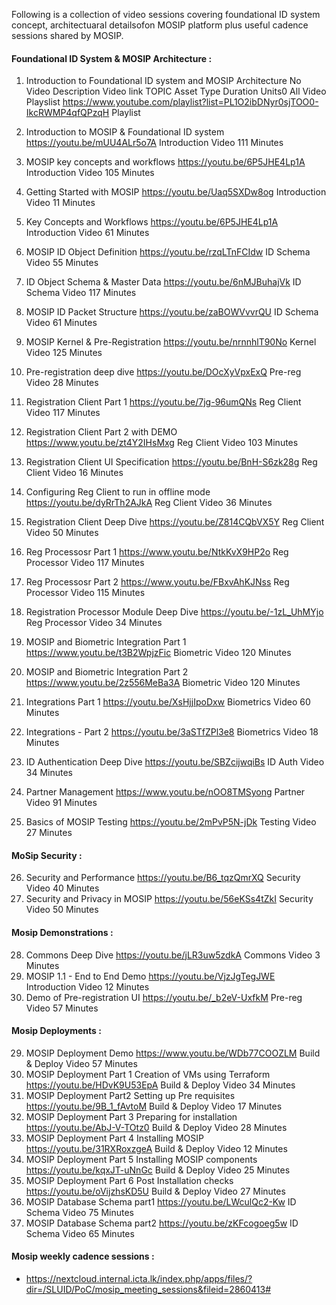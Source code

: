 Following is a collection of video sessions covering foundational ID system concept, architectuaral detailsofon MOSIP platform plus useful cadence sessions shared by MOSIP.

#### Foundational ID System & MOSIP Architecture :

1. Introduction to Foundational ID system and MOSIP Architecture
   No Video Description Video link TOPIC Asset Type Duration Units0 All Video 
   Playslist https://www.youtube.com/playlist?list=PL1O2ibDNyr0sjTOO0-IkcRWMP4qfQPzqH Playlist
2. Introduction to MOSIP & Foundational ID system https://youtu.be/mUU4ALr5o7A Introduction Video 111 Minutes
3. MOSIP key concepts and workflows https://youtu.be/6P5JHE4Lp1A Introduction Video 105 Minutes
4. Getting Started with MOSIP https://youtu.be/Uaq5SXDw8og Introduction Video 11 Minutes
5. Key Concepts and Workflows https://youtu.be/6P5JHE4Lp1A Introduction Video 61 Minutes
6. MOSIP ID Object Definition https://youtu.be/rzqLTnFCIdw ID Schema Video 55 Minutes
7. ID Object Schema & Master Data https://youtu.be/6nMJBuhajVk ID Schema Video 117 Minutes
8. MOSIP ID Packet Structure https://youtu.be/zaBOWVvvrQU ID Schema Video 61 Minutes
9. MOSIP Kernel & Pre-Registration https://youtu.be/nrnnhlT90No Kernel Video 125 Minutes
10. Pre-registration deep dive https://youtu.be/DOcXyVpxExQ Pre-reg Video 28 Minutes

11. Registration Client Part 1 https://youtu.be/7jg-96umQNs Reg Client Video 117 Minutes
12. Registration Client Part 2 with DEMO https://www.youtu.be/zt4Y2IHsMxg Reg Client Video 103 Minutes
13. Registration Client UI Specification https://youtu.be/BnH-S6zk28g Reg Client Video 16 Minutes
14. Configuring Reg Client to run in offline mode https://youtu.be/dyRrTh2AJkA Reg Client Video 36 Minutes
15. Registration Client Deep Dive https://youtu.be/Z814CQbVX5Y Reg Client Video 50 Minutes

16. Reg Processosr Part 1 https://www.youtu.be/NtkKvX9HP2o Reg Processor Video 117 Minutes
17. Reg Processosr Part 2 https://www.youtu.be/FBxvAhKJNss Reg Processor Video 115 Minutes
18. Registration Processor Module Deep Dive https://youtu.be/-1zL_UhMYjo Reg Processor Video 34 Minutes

19. MOSIP and Biometric Integration Part 1 https://www.youtu.be/t3B2WpjzFic Biometric Video 120 Minutes
20. MOSIP and Biometric Integration Part 2 https://www.youtu.be/2z556MeBa3A Biometric Video 120 Minutes
21. Integrations Part 1 https://youtu.be/XsHjjIpoDxw Biometrics Video 60 Minutes
22. Integrations - Part 2 https://youtu.be/3aSTfZPl3e8 Biometrics Video 18 Minutes


23. ID Authentication Deep Dive https://youtu.be/SBZcijwqiBs ID Auth Video 34 Minutes
24. Partner Management https://www.youtu.be/nOO8TMSyong Partner Video 91 Minutes

25. Basics of MOSIP Testing https://youtu.be/2mPvP5N-jDk Testing Video 27 Minutes

#### MoSip Security :

26. Security and Performance https://youtu.be/B6_tqzQmrXQ Security Video 40 Minutes
27. Security and Privacy in MOSIP https://youtu.be/56eKSs4tZkI Security Video 50 Minutes

#### Mosip Demonstrations :

28. Commons Deep Dive https://youtu.be/jLR3uw5zdkA Commons Video 3 Minutes
29. MOSIP 1.1 - End to End Demo https://youtu.be/VjzJgTegJWE Introduction Video 12 Minutes
30. Demo of Pre-registration UI https://youtu.be/_b2eV-UxfkM Pre-reg Video 57 Minutes

#### Mosip Deployments :

29. MOSIP Deployment Demo https://www.youtu.be/WDb77COOZLM Build & Deploy Video 57 Minutes
30. MOSIP Deployment Part 1 Creation of VMs using Terraform https://youtu.be/HDvK9U53EpA Build & Deploy Video 34 Minutes
31. MOSIP Deployment Part2 Setting up Pre requisites https://youtu.be/9B_1_fAvtoM Build & Deploy Video 17 Minutes
32. MOSIP Deployment Part 3 Preparing for installation https://youtu.be/AbJ-V-TOtz0 Build & Deploy Video 28 Minutes
33. MOSIP Deployment Part 4 Installing MOSIP https://youtu.be/31RXRoxzgeA Build & Deploy Video 12 Minutes
34. MOSIP Deployment Part 5 Installing MOSIP components https://youtu.be/kqxJT-uNnGc Build & Deploy Video 25 Minutes
35. MOSIP Deployment Part 6 Post Installation checks https://youtu.be/oVijzhsKD5U Build & Deploy Video 27 Minutes
36. MOSIP Database Schema part1 https://youtu.be/LWculQc2-Kw ID Schema Video 75 Minutes
37. MOSIP Database Schema part2 https://youtu.be/zKFcogoeg5w ID Schema Video 65 Minutes


#### Mosip weekly cadence sessions :

* https://nextcloud.internal.icta.lk/index.php/apps/files/?dir=/SLUID/PoC/mosip_meeting_sessions&fileid=2860413#
